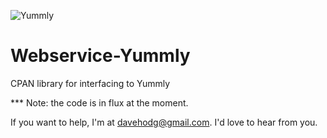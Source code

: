 ![Yummly](https://github.com/davehodg/Yummly/actions/workflows/linux.yml/badge.svg)


Webservice-Yummly
=================

CPAN library for interfacing to Yummly

*** Note: the code is in flux at the moment.

If you want to help, I'm at davehodg@gmail.com. I'd love to hear from you.



